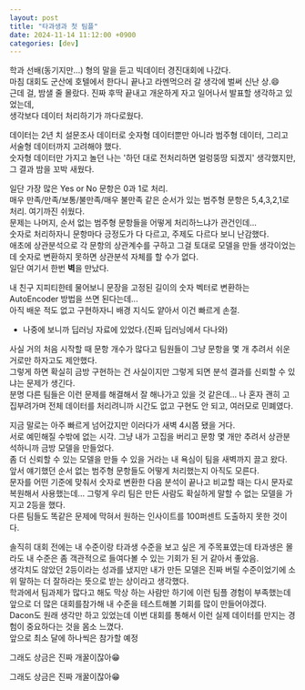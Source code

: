 ```yaml
---
layout: post
title: "타과생과 첫 팀플"
date: 2024-11-14 11:12:00 +0900
categories: [dev]
---
```


학과 선배(동기지만...) 형의 말을 듣고 빅데이터 경진대회에 나갔다.  
마침 대회도 군산에 호텔에서 한다니 끝나고 라멘먹으러 갈 생각에 벌써 신난 상.😄  
근데 걸, 밤샐 줄 몰랐다. 진짜 후딱 끝내고 개운하게 자고 일어나서 발표할 생각하고 있었는데,  
생각보다 데이터 처리하기가 까다로웠다.  

데이터는 2년 치 설문조사 데이터로 숫자형 데이터뿐만 아니라 범주형 데이터, 그리고 서술형 데이터까지 고려해야 했다.  
숫자형 데이터만 가지고 놀던 나는 '하던 대로 전처리하면 얼렁뚱땅 되겠지' 생각했지만, 그 결과 밤을 꼬박 새웠다.  

일단 가장 많은 Yes or No 문항은 0과 1로 처리.  
매우 만족/만족/보통/불만족/매우 불만족 같은 순서가 있는 범주형 문항은 5,4,3,2,1로 처리. 여기까진 쉬웠다.  
문제는 나머지, 순서 없는 범주형 문항들을 어떻게 처리하느냐가 관건인데...  
숫자로 처리하자니 문항마다 긍정도가 다 다르고, 주제도 다르다 보니 난감했다.  
애초에 상관분석으로 각 문항의 상관계수를 구하고 그걸 토대로 모델을 만들 생각이었는데 숫자로 변환하지 못하면 상관분석 자체를 할 수가 없다.  
일단 여기서 한번 **벽**을 만났다.  

내 친구 지피티한테 물어보니 문장을 고정된 길이의 숫자 벡터로 변환하는 AutoEncoder 방법을 쓰면 된다는데...  
아직 배운 적도 없고 구현하자니 배경 지식도 얕아서 이건 빠르게 손절.
+ 나중에 보니까 딥러닝 자료에 있었다.(진짜 딥러닝에서 다나와)
  
사실 거의 처음 시작할 때 문항 개수가 많다고 팀원들이 그냥 문항을 몇 개 추려서 쉬운 거로만 하자고도 제안했다.  
그렇게 하면 확실히 금방 구현하는 건 사실이지만 그렇게 되면 분석 결과를 신뢰할 수 있냐는 문제가 생긴다.  
분명 다른 팀들은 이런 문제를 해결해서 잘 해나가고 있을 것 같은데... 
나 혼자 괜히 고집부려가며 전체 데이터를 처리려니까 시간도 없고 구현도 안 되고, 여러모로 민폐였다.  

지금 말로는 아주 빠르게 넘어갔지만 이러다가 새벽 4시쯤 됐을 거다.  
서로 예민해질 수밖에 없는 시각. 그냥 내가 고집을 버리고 문항 몇 개만 추려서 상관분석하니까 금방 모델을 만들었다.  
좀 더 신뢰할 수 있는 모델을 만들 수 있을 거라는 내 욕심이 팀을 새벽까지 끌고 왔다.  
앞서 얘기했던 순서 없는 범주형 문항들도 어떻게 처리했는지 아직도 모른다.  
문자를 어떤 기준에 맞춰서 숫자로 변환한 다음 분석이 끝나고 비교할 때는 다시 문자로 복원해서 사용했는데...
그렇게 우리 팀은 만든 사람도 확실하게 말할 수 없는 모델을 가지고 2등을 했다.  
다른 팀들도 똑같은 문제에 막혀서 원하는 인사이트를 100퍼센트 도출하지 못한 것이다.  

솔직히 대회 전에는 내 수준이랑 타과생 수준을 보고 싶은 게 주목표였는데 타과생은 몰라도 내 수준은 좀 객관적으로 들여다볼 수 있는 기회가 된 거 같아서 좋았음.  
생각치도 않았던 2등이라는 성과를 냈지만 내가 만든 모델은 진짜 버릴 수준이었기에 소위 말하는 더 잘하라는 뜻으로 받는 상이라고 생각했다.  
학과에서 팀과제가 많다고 해도 막상 하는 사람만 하기에 이런 팀플 경험이 부족했는데 앞으로 더 많은 대회를참가해 내 수준을 테스트해볼 기회를 많이 만들어야겠다.  
Dacon도 원래 생각만 하고 있었는데 이번 대회를 통해서 이런 실제 데이터를 만지는 경험이 중요하다는 것을 몸소 느꼈다.  
앞으로 최소 달에 하나씩은 참가할 예정  



그래도 상금은 진짜 개꿀이잖아😁

그래도 상금은 진짜 개꿀이잖아😁
